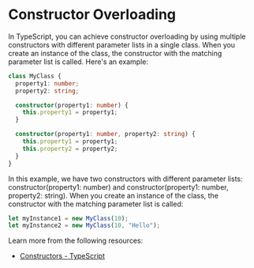 # Constructor Overloading

In TypeScript, you can achieve constructor overloading by using multiple constructors with different parameter lists in a single class. When you create an instance of the class, the constructor with the matching parameter list is called. Here's an example:

```typescript
class MyClass {
  property1: number;
  property2: string;

  constructor(property1: number) {
    this.property1 = property1;
  }

  constructor(property1: number, property2: string) {
    this.property1 = property1;
    this.property2 = property2;
  }
}
```

In this example, we have two constructors with different parameter lists: constructor(property1: number) and constructor(property1: number, property2: string). When you create an instance of the class, the constructor with the matching parameter list is called:

```typescript
let myInstance1 = new MyClass(10);
let myInstance2 = new MyClass(10, "Hello");
```

Learn more from the following resources:

- [Constructors - TypeScript](https://www.typescriptlang.org/docs/handbook/2/classes.html#constructors)